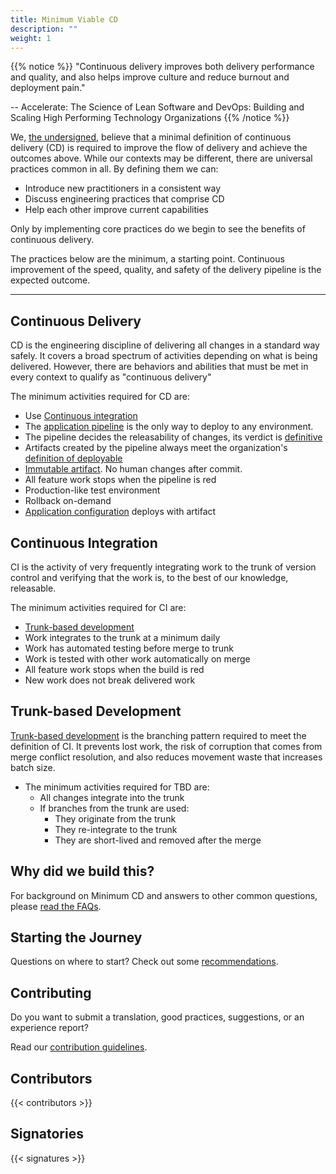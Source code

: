 ```yaml
---
title: Minimum Viable CD
description: ""
weight: 1
---
```


{{% notice %}}
"Continuous delivery improves both delivery performance and quality, and also helps improve culture and reduce burnout and deployment pain."

-- Accelerate: The Science of Lean Software and DevOps: Building and Scaling High Performing Technology Organizations
{{% /notice %}}

We, [the undersigned](#signatories), believe that a minimal definition of continuous delivery (CD) is required to improve the flow of delivery and achieve the outcomes above. While our contexts may be different, there are universal practices common in all. By defining them we can:

- Introduce new practitioners in a consistent way
- Discuss engineering practices that comprise CD
- Help each other improve current capabilities

Only by implementing core practices do we begin to see the benefits of continuous delivery.

The practices below are the minimum, a starting point. Continuous improvement of the speed, quality, and safety of the delivery pipeline is the expected outcome.

---

## Continuous Delivery

CD is the engineering discipline of delivering all changes in a standard way safely. It covers a broad spectrum of activities depending on what is being delivered. However, there are behaviors and abilities that must be met in every context to qualify as "continuous delivery"

The minimum activities required for CD are:

- Use [Continuous integration](#continuous-integration)
- The [application
  pipeline](https://www.informit.com/articles/article.aspx?p=1621865&seqNum=2#:~:text=%EE%94%80Buy-,What%20Is%20a%20Deployment%20Pipeline%3F,-At%20an%20abstract)
  is the only way to deploy to any environment.
- The pipeline decides the releasability of changes, its verdict is [definitive](../faq/#why-should-the-pipeline-be-definitive-for-deploy)
- Artifacts created by the pipeline always meet the organization's [definition of deployable](../faq/#what-do-we-mean-by-definition-of-deployable)
- [Immutable artifact](./immutable). No human changes after commit.
- All feature work stops when the pipeline is red
- Production-like test environment
- Rollback on-demand
- [Application configuration](../faq/#what-is-application-configuration) deploys with artifact
  
## Continuous Integration

CI is the activity of very frequently integrating work to the trunk of version control and verifying that the work is, to the best of our knowledge, releasable.

The minimum activities required for CI are:

- [Trunk-based development](#trunk-based-development)
- Work integrates to the trunk at a minimum daily
- Work has automated testing before merge to trunk
- Work is tested with other work automatically on merge
- All feature work stops when the build is red
- New work does not break delivered work

## Trunk-based Development

[Trunk-based development](./tbd) is the branching pattern required to meet the definition
of CI. It prevents lost work, the risk of corruption that comes from merge conflict resolution, and also reduces movement
waste that increases batch size.

- The minimum activities required for TBD are:
  - All changes integrate into the trunk
  - If branches from the trunk are used:
    - They originate from the trunk
    - They re-integrate to the trunk
    - They are short-lived and removed after the merge

## Why did we build this?
For background on Minimum CD and answers to other common questions, please [read the FAQs](../faq).

## Starting the Journey

Questions on where to start? Check out some [recommendations](../journey).

## Contributing

Do you want to submit a translation, good practices, suggestions, or an experience report?

Read our [contribution guidelines](https://github.com/Minimum-CD/cd-manifesto/blob/master/CONTRIBUTING.md).

## Contributors

{{< contributors >}}

## Signatories

{{< signatures >}}